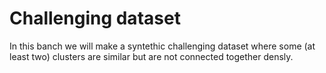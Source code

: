 # Challenging dataset
In this banch we will make a syntethic challenging dataset where some (at least two) clusters are similar but are not connected together densly. 
